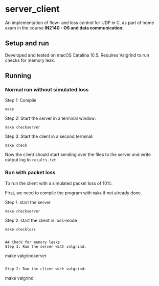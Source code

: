 # server_client

An implementation of flow- and loss control for UDP in C, as part of home exam in the course **IN2140 - OS and data communication.** 

## Setup and run
Developed and tested on macOS Catalina 10.5. Requires Valgrind to run checks for memory leak. 

## Running

### Normal run without simulated loss
Step 1: Compile
```
make
```

Step 2: Start the server in a terminal window:
```
make checkserver
```

Step 3: Start the client in a second terminal:
```
make check
```

Now the client should start sending over the files to the server and write output log to ```results.txt```

### Run with packet loss
To run the client with a simulated packet loss of 10%:

First, we need to compile the program with ```make``` if not already done. 

Step 1: start the server
```
make checkserver
```

Step 2: start the client in loss-mode
```
make checkloss


## Check for memory leaks
Step 1: Run the server with valgrind:
```
make valgrindserver
```

Step 2: Run the client with valgrind:
```
make valgrind
